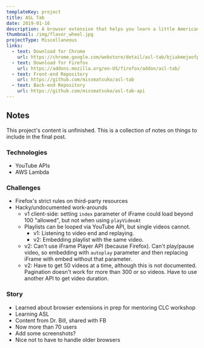 ```yaml
---
templateKey: project
title: ASL Tab
date: 2019-01-16
description: A browser extension that helps you learn a little American Sign Language (ASL) every time you open a new tab.
thumbnail: /img/flavor_wheel.jpg
projectType: Miscellaneous
links:
  - text: Download for Chrome
    url: https://chrome.google.com/webstore/detail/asl-tab/bjiakmejoofpfclmopcfpkopmamecnkd
  - text: Download for Firefox
    url: https://addons.mozilla.org/en-US/firefox/addon/asl-tab/
  - text: Front-end Repository
    url: https://github.com/missmatsuko/asl-tab
  - text: Back-end Repository
    url: https://github.com/missmatsuko/asl-tab-api
---
```


## Notes
This project's content is unfinished. This is a collection of notes on things to include in the final post.

### Technologies
- YouTube APIs
- AWS Lambda

### Challenges
- Firefox's strict rules on third-party resources
- Hacky/undocumented work-arounds
  - v1 client-side: setting `index` parameter of iFrame could load beyond 100 "allowed", but not when using `playVideoAt`
  - Playlists can be looped via YouTube API, but single videos cannot.
    - v1: Listening to video end and replaying.
    - v2: Embedding playlist with the same video.
  - v2: Can't use iFrame Player API (because Firefox). Can't play/pause video, so embedding with `autoplay` parameter and then replacing iFrame with embed without that parameter.
  - v2: Have to get 50 videos at a time, although this is not documented. Pagination doesn't work for more than 300 or so videos. Have to use another API to get video duration.

### Story
- Learned about browser extensions in prep for mentoring CLC workshop
- Learning ASL
- Content from Dr. Bill, shared with FB
- Now more than 70 users
- Add some screenshots?
- Nice not to have to handle older browsers

